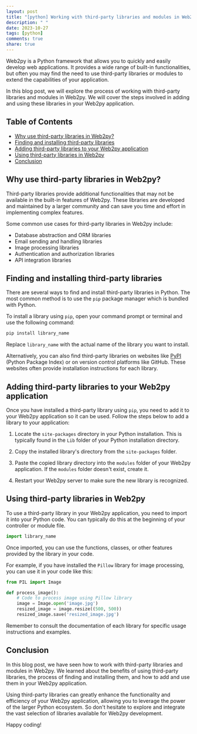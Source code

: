 ```yaml
---
layout: post
title: "[python] Working with third-party libraries and modules in Web2py"
description: " "
date: 2023-10-27
tags: [python]
comments: true
share: true
---
```


Web2py is a Python framework that allows you to quickly and easily develop web applications. It provides a wide range of built-in functionalities, but often you may find the need to use third-party libraries or modules to extend the capabilities of your application.

In this blog post, we will explore the process of working with third-party libraries and modules in Web2py. We will cover the steps involved in adding and using these libraries in your Web2py application.

## Table of Contents
- [Why use third-party libraries in Web2py?](#why-use-third-party-libraries-in-web2py)
- [Finding and installing third-party libraries](#finding-and-installing-third-party-libraries)
- [Adding third-party libraries to your Web2py application](#adding-third-party-libraries-to-your-web2py-application)
- [Using third-party libraries in Web2py](#using-third-party-libraries-in-web2py)
- [Conclusion](#conclusion)

## Why use third-party libraries in Web2py?
Third-party libraries provide additional functionalities that may not be available in the built-in features of Web2py. These libraries are developed and maintained by a larger community and can save you time and effort in implementing complex features.

Some common use cases for third-party libraries in Web2py include:
- Database abstraction and ORM libraries
- Email sending and handling libraries
- Image processing libraries
- Authentication and authorization libraries
- API integration libraries

## Finding and installing third-party libraries
There are several ways to find and install third-party libraries in Python. The most common method is to use the `pip` package manager which is bundled with Python.

To install a library using `pip`, open your command prompt or terminal and use the following command:

```python
pip install library_name
```

Replace `library_name` with the actual name of the library you want to install.

Alternatively, you can also find third-party libraries on websites like [PyPI](https://pypi.org/) (Python Package Index) or on version control platforms like GitHub. These websites often provide installation instructions for each library.

## Adding third-party libraries to your Web2py application
Once you have installed a third-party library using `pip`, you need to add it to your Web2py application so it can be used. Follow the steps below to add a library to your application:

1. Locate the `site-packages` directory in your Python installation. This is typically found in the `Lib` folder of your Python installation directory.
   
2. Copy the installed library's directory from the `site-packages` folder.

3. Paste the copied library directory into the `modules` folder of your Web2py application. If the `modules` folder doesn't exist, create it.

4. Restart your Web2py server to make sure the new library is recognized.

## Using third-party libraries in Web2py
To use a third-party library in your Web2py application, you need to import it into your Python code. You can typically do this at the beginning of your controller or module file.

```python
import library_name
```

Once imported, you can use the functions, classes, or other features provided by the library in your code.

For example, if you have installed the `Pillow` library for image processing, you can use it in your code like this:

```python
from PIL import Image

def process_image():
    # Code to process image using Pillow library
    image = Image.open('image.jpg')
    resized_image = image.resize((500, 500))
    resized_image.save('resized_image.jpg')
```

Remember to consult the documentation of each library for specific usage instructions and examples.

## Conclusion
In this blog post, we have seen how to work with third-party libraries and modules in Web2py. We learned about the benefits of using third-party libraries, the process of finding and installing them, and how to add and use them in your Web2py application.

Using third-party libraries can greatly enhance the functionality and efficiency of your Web2py application, allowing you to leverage the power of the larger Python ecosystem. So don't hesitate to explore and integrate the vast selection of libraries available for Web2py development.

Happy coding!